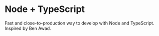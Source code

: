 # Node + TypeScript

Fast and close-to-production way to develop with Node and TypeScript.
Inspired by Ben Awad.
